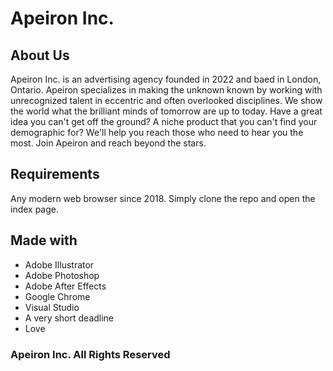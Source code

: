 # Apeiron Inc.

## About Us
Apeiron Inc. is an advertising agency founded in 2022 and baed in London, Ontario. Apeiron specializes in making the unknown known by working with unrecognized talent in eccentric and often overlooked disciplines. We show the world what the brilliant minds of tomorrow are up to today. Have a great idea you can't get off the ground? A niche product that you can't find your demographic for? We'll help you reach those who need to hear you the most. Join Apeiron and reach beyond the stars.

## Requirements
Any modern web browser since 2018. Simply clone the repo and open the index page.


## Made with
- Adobe Illustrator
- Adobe Photoshop
- Adobe After Effects
- Google Chrome
- Visual Studio
- A very short deadline
- Love

### Apeiron Inc. All Rights Reserved